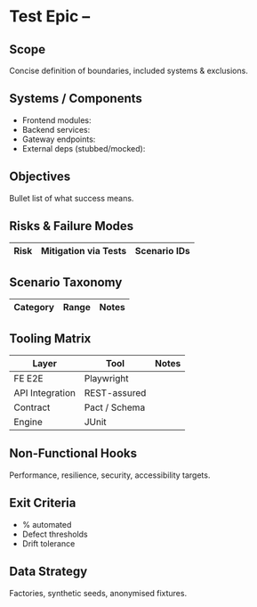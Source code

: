 # Test Epic <number> – <epic title>

## Scope
Concise definition of boundaries, included systems & exclusions.

## Systems / Components
- Frontend modules:
- Backend services:
- Gateway endpoints:
- External deps (stubbed/mocked):

## Objectives
Bullet list of what success means.

## Risks & Failure Modes
| Risk | Mitigation via Tests | Scenario IDs |
|------|----------------------|--------------|

## Scenario Taxonomy
| Category | Range | Notes |
|----------|-------|-------|

## Tooling Matrix
| Layer | Tool | Notes |
|-------|------|-------|
| FE E2E | Playwright |  |
| API Integration | REST-assured |  |
| Contract | Pact / Schema |  |
| Engine | JUnit |  |

## Non-Functional Hooks
Performance, resilience, security, accessibility targets.

## Exit Criteria
- % automated
- Defect thresholds
- Drift tolerance

## Data Strategy
Factories, synthetic seeds, anonymised fixtures.
